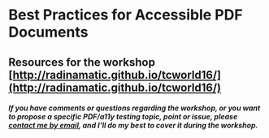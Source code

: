 # Best Practices for Accessible PDF Documents

## Resources for the workshop  [http://radinamatic.github.io/tcworld16/](http://radinamatic.github.io/tcworld16/)


##### If you have comments or questions regarding the workshop, or you want to propose a specific PDF/a11y testing topic, point or issue, please [contact me by email](radina.matic@gmail.com), and I'll do my best to cover it during the workshop. 
